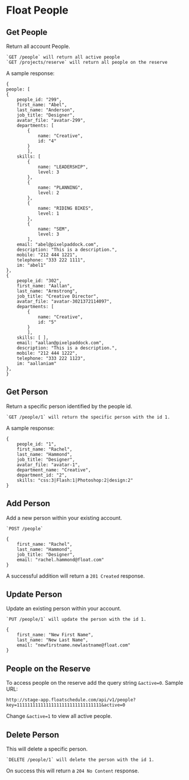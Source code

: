 Float People
============

Get People
----------

Return all account People.

    `GET /people` will return all active people
    `GET /projects/reserve` will return all people on the reserve
    
A sample response:

```
{
people: [
{
    people_id: "299",
    first_name: "Abel",
    last_name: "Anderson",
    job_title: "Designer",
    avatar_file: "avatar-299",
    departments: [
        {
            name: "Creative",
            id: "4"
        }
        ],
    skills: [
        {
            name: "LEADERSHIP",
            level: 3
        },
        {
            name: "PLANNING",
            level: 2
        },
        {
            name: "RIDING BIKES",
            level: 1
        },
        {
            name: "SEM",
            level: 3
        ],
    email: "abel@pixelpaddock.com",
    description: "This is a description.",
    mobile: "212 444 1221",
    telephone: "333 222 1111",
    im: "abel1"
},
{
    people_id: "302",
    first_name: "Aallan",
    last_name: "Armstrong",
    job_title: "Creative Director",
    avatar_file: "avatar-3021372114097",
    departments: [
        {
            name: "Creative",
            id: "5"
        }
        ],
    skills: [ ],
    email: "aallan@pixelpaddock.com",
    description: "This is a description.",
    mobile: "212 444 1222",
    telephone: "333 222 1123",
    im: "aallaniam"
},
}
```

Get Person
----------

Return a specific person identified by the people id.

    `GET /people/1` will return the specific person with the id 1.
    
A sample response:

```
{
    people_id: "1",
    first_name: "Rachel",
    last_name: "Hammond",
    job_title: "Designer",
    avatar_file: "avatar-1",
    department_name: "Creative",
    department_id: "2",
    skills: "css:3|Flash:1|Photoshop:2|design:2"
}
```

Add Person
-------------

Add a new person within your existing account.

    `POST /people`
  
```
{
    first_name: "Rachel",
    last_name: "Hammond",
    job_title: "Designer",
    email: "rachel.hammond@float.com"
}
```

A successful addition will return a `201 Created` response.

Update Person
-------------

Update an existing person within your account.

    `PUT /people/1` will update the person with the id 1.

```
{
    first_name: "New First Name",
    last_name: "New Last Name",
    email: "newfirstname.newlastname@float.com"
}
```
  
People on the Reserve
---------------------

To access people on the reserve add the query string `&active=0`. Sample URL:

    http://stage-app.floatschedule.com/api/v1/people?key=11111111111111111111111111111111&active=0
    

Change `&active=1` to view all active people.

Delete Person
-------------

This will delete a specific person.

    `DELETE /people/1` will delete the person with the id 1.
    
On success this will return a `204 No Content` response.
